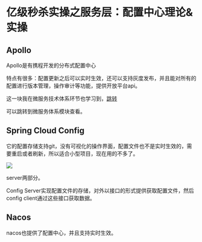# 亿级秒杀实操之服务层：配置中心理论&实操


## Apollo

Apollo是有携程开发的分布式配置中心

特点有很多：配置更新之后可以实时生效，还可以支持灰度发布，并且能对所有的配置进行版本管理，操作审计等功能，提供开放平台api。

这一块我在微服务技术体系环节也学习到，[跳转](https://github.com/geekibli/soa_study)

可以跳转到微服务体系模块查看。




## Spring Cloud Config

它的配置存储支持git，没有可视化的操作界面，配置文件也不是实时生效的，需要重启或者刷新，所以适合小型项目，现在用的不多了。


![](https://oscimg.oschina.net/oscnet/up-4af30a99620b93bef6b69e4589959da6ee7.png)

server两部分。

Config Server实现配置文件的存储，对外以接口的形式提供获取配置文件，然后config client通过这些接口获取数据。


## Nacos 

nacos也提供了配置中心，并且支持实时生效。
